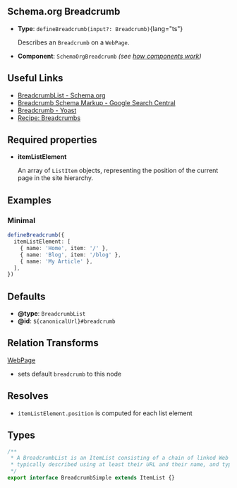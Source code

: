 ## Schema.org Breadcrumb

- **Type**: `defineBreadcrumb(input?: Breadcrumb)`{lang="ts"}

  Describes an `Breadcrumb` on a `WebPage`.

- **Component**: `SchemaOrgBreadcrumb` _(see [how components work](/guide/guides/components))_

## Useful Links

- [BreadcrumbList - Schema.org ](https://schema.org/BreadcrumbList)
- [Breadcrumb Schema Markup - Google Search Central](https://developers.google.com/search/docs/advanced/structured-data/breadcrumb)
- [Breadcrumb - Yoast](https://developer.yoast.com/features/schema/pieces/breadcrumb)
- [Recipe: Breadcrumbs](/guide/recipes/breadcrumbs)

## Required properties

- **itemListElement**

  An array of `ListItem` objects, representing the position of the current page in the site hierarchy.

## Examples

### Minimal

```ts
defineBreadcrumb({
  itemListElement: [
    { name: 'Home', item: '/' },
    { name: 'Blog', item: '/blog' },
    { name: 'My Article' },
  ],
})
```

## Defaults

- **@type**: `BreadcrumbList`
- **@id**: `${canonicalUrl}#breadcrumb`

## Relation Transforms

[WebPage](/schema/webpage)

- sets default `breadcrumb` to this node

## Resolves

- `itemListElement.position` is computed for each list element


## Types

```ts
/**
 * A BreadcrumbList is an ItemList consisting of a chain of linked Web pages,
 * typically described using at least their URL and their name, and typically ending with the current page.
 */
export interface BreadcrumbSimple extends ItemList {}
```
